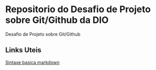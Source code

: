 # Repositorio do Desafio de Projeto sobre Git/Github da DIO
Desafio de Projeto sobre Git/Github

## Links Uteis
[Sintaxe basica markdown](https://www.markdownguide.org/basic-syntax/)

